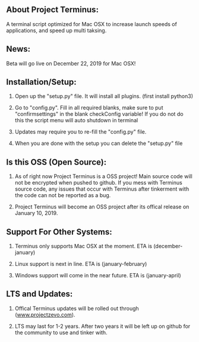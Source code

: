 ## About Project Terminus:

A terminal script optimized for Mac OSX to increase launch speeds of applications, and speed up multi taksing. 

## News:
Beta will go live on December 22, 2019 for Mac OSX!

## Installation/Setup:
1. Open up the "setup.py" file. It will install all plugins. (first install python3)

2. Go to "config.py". Fill in all required blanks, make sure to put "confirmsettings" in the blank checkConfig variable!
   If you do not do this the script menu will auto shutdown in terminal 
  
3. Updates may require you to re-fill the "config.py" file. 

4. When you are done with the setup you can delete the "setup.py" file

## Is this OSS (Open Source):
1. As of right now Project Terminus is a OSS project! Main source code will not be encrypted when pushed to github. If you
mess with Terminus source code, any issues that occur with Terminus after tinkerment with the code can not be reported as a bug. 

2. Project Terminus will become an OSS project after its offical release on January 10, 2019. 

## Support For Other Systems: 
1. Terminus only supports Mac OSX at the moment. ETA is (december-january) 

2. Linux support is next in line. ETA is (january-february)

3. Windows support will come in the near future. ETA is (january-april)

## LTS and Updates: 
1. Offical Terminus updates will be rolled out through (www.projectzevo.com).

2. LTS may last for 1-2 years. After two years it will be left up on github for the community to use and tinker with.






